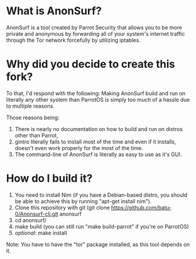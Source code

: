 # What is AnonSurf?
AnonSurf is a tool created by Parrot Security that allows you to be more private and anonymous by forwarding all of your system's internet traffic through the Tor network forcefully by utilizing iptables.

# Why did you decide to create this fork?
To that, I'd respond with the following: Making AnonSurf build and run on literally any other system than ParrotOS is simply too much of a hassle due to multiple reasons.

Those reasons being:
  1) There is nearly no documentation on how to build and run on distros other than Parrot,
  2) gintro literally fails to install most of the time and even if it installs, doesn't even work properly for the most of the time.
  3) The command-line of AnonSurf is literally as easy to use as it's GUI.


# How do I build it?
1) You need to install Nim (if you have a Debian-based distro, you should be able to achieve this by running "apt-get install nim").
2) Clone this repository with git (git clone https://github.com/batu-0/Anonsurf-cli.git anonsurf
3) cd anonsurf/
4) make build (you can still run "make build-parrot" if you're on ParrotOS)
5) *optional:* make install

Note: You have to have the "tor" package installed, as this tool depends on it.
